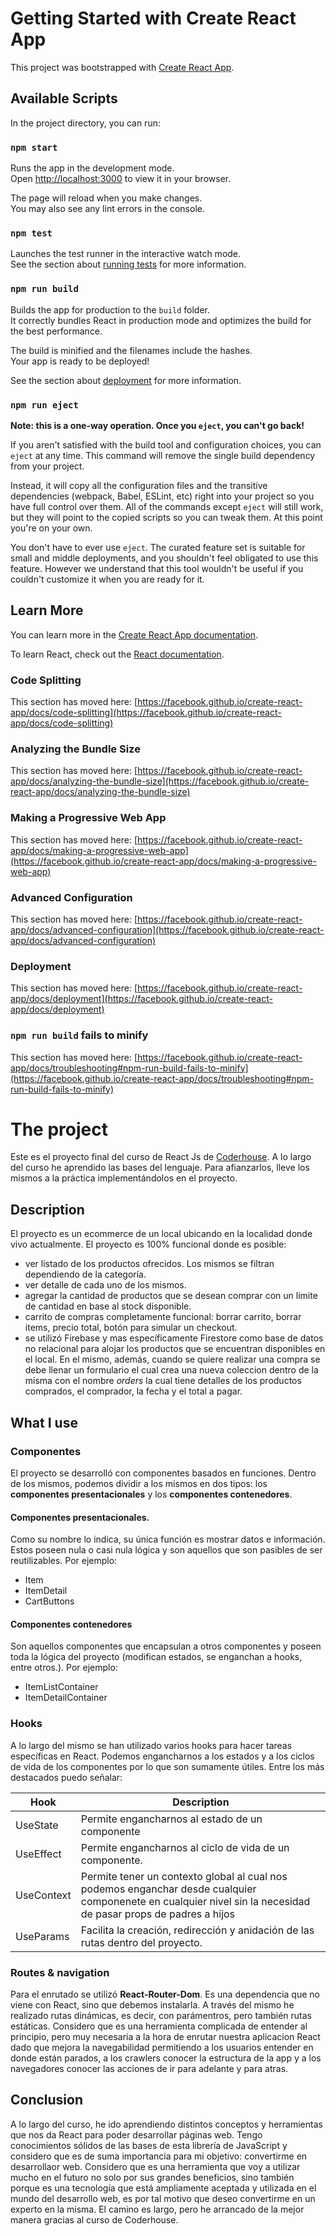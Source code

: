 # Getting Started with Create React App

This project was bootstrapped with [Create React App](https://github.com/facebook/create-react-app).

## Available Scripts

In the project directory, you can run:

### `npm start`

Runs the app in the development mode.\
Open [http://localhost:3000](http://localhost:3000) to view it in your browser.

The page will reload when you make changes.\
You may also see any lint errors in the console.

### `npm test`

Launches the test runner in the interactive watch mode.\
See the section about [running tests](https://facebook.github.io/create-react-app/docs/running-tests) for more information.

### `npm run build`

Builds the app for production to the `build` folder.\
It correctly bundles React in production mode and optimizes the build for the best performance.

The build is minified and the filenames include the hashes.\
Your app is ready to be deployed!

See the section about [deployment](https://facebook.github.io/create-react-app/docs/deployment) for more information.

### `npm run eject`

**Note: this is a one-way operation. Once you `eject`, you can't go back!**

If you aren't satisfied with the build tool and configuration choices, you can `eject` at any time. This command will remove the single build dependency from your project.

Instead, it will copy all the configuration files and the transitive dependencies (webpack, Babel, ESLint, etc) right into your project so you have full control over them. All of the commands except `eject` will still work, but they will point to the copied scripts so you can tweak them. At this point you're on your own.

You don't have to ever use `eject`. The curated feature set is suitable for small and middle deployments, and you shouldn't feel obligated to use this feature. However we understand that this tool wouldn't be useful if you couldn't customize it when you are ready for it.

## Learn More

You can learn more in the [Create React App documentation](https://facebook.github.io/create-react-app/docs/getting-started).

To learn React, check out the [React documentation](https://reactjs.org/).

### Code Splitting

This section has moved here: [https://facebook.github.io/create-react-app/docs/code-splitting](https://facebook.github.io/create-react-app/docs/code-splitting)

### Analyzing the Bundle Size

This section has moved here: [https://facebook.github.io/create-react-app/docs/analyzing-the-bundle-size](https://facebook.github.io/create-react-app/docs/analyzing-the-bundle-size)

### Making a Progressive Web App

This section has moved here: [https://facebook.github.io/create-react-app/docs/making-a-progressive-web-app](https://facebook.github.io/create-react-app/docs/making-a-progressive-web-app)

### Advanced Configuration

This section has moved here: [https://facebook.github.io/create-react-app/docs/advanced-configuration](https://facebook.github.io/create-react-app/docs/advanced-configuration)

### Deployment

This section has moved here: [https://facebook.github.io/create-react-app/docs/deployment](https://facebook.github.io/create-react-app/docs/deployment)

### `npm run build` fails to minify

This section has moved here: [https://facebook.github.io/create-react-app/docs/troubleshooting#npm-run-build-fails-to-minify](https://facebook.github.io/create-react-app/docs/troubleshooting#npm-run-build-fails-to-minify)


# The project

Este es el proyecto final del curso de React Js de [Coderhouse](https://www.coderhouse.com/). A lo largo del curso he aprendido las bases del lenguaje. Para afianzarlos, lleve los mismos a la práctica implementándolos en el proyecto. 

## Description

El proyecto es un ecommerce de un local ubicando en la localidad donde vivo actualmente. El proyecto es 100% funcional donde es posible: 

- ver listado de los productos ofrecidos. Los mismos se filtran dependiendo de la categoría.
- ver detalle de cada uno de los mismos.
- agregar la cantidad de productos que se desean comprar con un límite de cantidad en base al stock disponible. 
- carrito de compras completamente funcional: borrar carrito, borrar items, precio total, botón para simular un checkout. 
- se utilizó Firebase y mas específicamente Firestore como base de datos no relacional para alojar los productos que se encuentran disponibles en el local. En el mismo, además, cuando se quiere realizar una compra se debe llenar un formulario el cual crea una nueva coleccion dentro de la misma con el nombre *orders* la cual tiene detalles de los productos comprados, el comprador, la fecha y el total a pagar. 

## What I use

### Componentes

El proyecto se desarrolló con componentes basados en funciones. Dentro de los mismos, podemos dividir a los mismos en dos tipos: los **componentes presentacionales** y los **componentes contenedores**.

#### Componentes presentacionales.

Como su nombre lo indica, su única función es mostrar datos e información. Estos poseen nula o casi nula lógica y son aquellos que son pasibles de ser reutilizables. Por ejemplo: 

- Item
- ItemDetail
- CartButtons

#### Componentes contenedores

Son aquellos componentes que encapsulan a otros componentes y poseen toda la lógica del proyecto (modifican estados, se enganchan a hooks, entre otros.). Por ejemplo:

- ItemListContainer
- ItemDetailContainer

### Hooks

A lo largo del mismo se han utilizado varios hooks para hacer tareas específicas en React. Podemos engancharnos a los estados y a los ciclos de vida de los componentes por lo que son sumamente útiles. Entre los más destacados puedo señalar: 

| Hook     | Description                                     |
|----------|-------------------------------------------------|
|UseState  | Permite engancharnos al estado de un componente |
|UseEffect | Permite engancharnos al ciclo de vida de un componente. |
|UseContext| Permite tener un contexto global al cual nos podemos enganchar desde cualquier componenete en cualquier nivel sin la necesidad de pasar props de padres a hijos|
|UseParams | Facilita la creación, redirección y anidación de las rutas dentro del proyecto. |    

### Routes & navigation 

Para el enrutado se utilizó **React-Router-Dom**. Es una dependencia que no viene con React, sino que debemos instalarla.
A través del mismo he realizado rutas dinámicas, es decir, con parámentros, pero también rutas estáticas. 
Considero que es una herramienta complicada de entender al principio, pero muy necesaria a la hora de enrutar nuestra aplicacion React dado que mejora la navegabilidad permitiendo a los usuarios entender en donde están parados, a los crawlers conocer la estructura de la app y a los navegadores conocer las acciones de ir para adelante y para atras. 

## Conclusion 

A lo largo del curso, he ido aprendiendo distintos conceptos y herramientas que nos da React para poder desarrollar páginas web. Tengo conocimientos sólidos de las bases de esta librería de JavaScript y considero que es de suma importancia para mi objetivo: convertirme en desarrollaor web. Considero que es una herramienta que voy a utilizar mucho en el futuro no solo por sus grandes beneficios, sino también porque es una tecnología que está ampliamente aceptada y utilizada en el mundo del desarrollo web, es por tal motivo que deseo convertirme en un experto en la misma. El camino es largo, pero he arrancado de la mejor manera gracias al curso de Coderhouse. 

